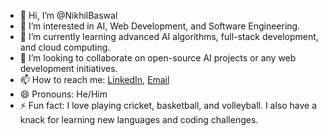 - 👋 Hi, I’m @NikhilBaswal
- 👀 I’m interested in AI, Web Development, and Software Engineering.
- 🌱 I’m currently learning advanced AI algorithms, full-stack development, and cloud computing.
- 💞️ I’m looking to collaborate on open-source AI projects or any web development initiatives.
- 📫 How to reach me: [LinkedIn](https://www.linkedin.com/in/nikhil-baswal/), [Email](nikhilbaswal7127@gmail.com)
- 😄 Pronouns: He/Him
- ⚡ Fun fact: I love playing cricket, basketball, and volleyball. I also have a knack for learning new languages and coding challenges.

<!---
NikhilBaswal/NikhilBaswal is a ✨ special ✨ repository because its `README.md` (this file) appears on your GitHub profile.
You can click the Preview link to take a look at your changes.
--->
